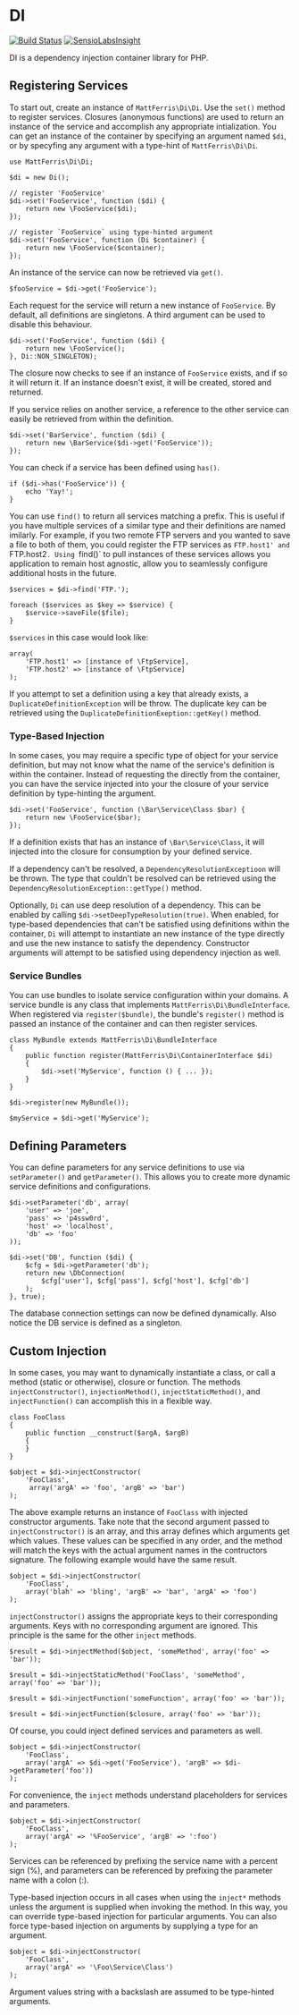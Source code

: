 DI
==

[![Build Status](https://travis-ci.org/mattferris/di.svg?branch=master)](https://travis-ci.org/mattferris/di)
[![SensioLabsInsight](https://insight.sensiolabs.com/projects/a88c116a-3019-4573-8fa1-0b844dda22dd/mini.png)](https://insight.sensiolabs.com/projects/a88c116a-3019-4573-8fa1-0b844dda22dd)

DI is a dependency injection container library for PHP.

Registering Services
--------------------

To start out, create an instance of `MattFerris\Di\Di`. Use the `set()` method
to register services. Closures (anonymous functions) are used to return an
instance of the service and accomplish any appropriate intialization. You can
get an instance of the container by specifying an argument named `$di`, or by
specyfing any argument with a type-hint of `MattFerris\Di\Di`.

    use MattFerris\Di\Di;

    $di = new Di();

    // register 'FooService'
    $di->set('FooService', function ($di) {
        return new \FooService($di);
    });

    // register `FooService` using type-hinted argument
    $di->set('FooService', function (Di $container) {
        return new \FooService($container);
    });

An instance of the service can now be retrieved via `get()`.

    $fooService = $di->get('FooService');

Each request for the service will return a new instance of `FooService`. By
default, all definitions are singletons. A third argument can be used to disable
this behaviour.

    $di->set('FooService', function ($di) {
        return new \FooService();
    }, Di::NON_SINGLETON);

The closure now checks to see if an instance of `FooService` exists, and if so
it will return it. If an instance doesn't exist, it will be created, stored and
returned.

If you service relies on another service, a reference to the other service can
easily be retrieved from within the definition.

    $di->set('BarService', function ($di) {
        return new \BarService($di->get('FooService'));
    });

You can check if a service has been defined using `has()`.

    if ($di->has('FooService')) {
        echo 'Yay!';
    }

You can use `find()` to return all services matching a prefix. This is useful if
you have multiple services of a similar type and their definitions are named 
imilarly. For example, if you two remote FTP servers and you wanted to save a
file to both of them, you could register the FTP services as `FTP.host1' and
`FTP.host2`. Using `find()` to pull instances of these services allows you
application to remain host agnostic, allow you to seamlessly configure
additional hosts in the future.

    $services = $di->find('FTP.');

    foreach ($services as $key => $service) {
        $service->saveFile($file);
    }

`$services` in this case would look like:

    array(
        'FTP.host1' => [instance of \FtpService],
        'FTP.host2' => [instance of \FtpService]
    );

If you attempt to set a definition using a key that already exists, a
`DuplicateDefinitionException` will be throw. The duplicate key can be retrieved
using the `DuplicateDefinitionExeption::getKey()` method.

### Type-Based Injection

In some cases, you may require a specific type of object for your service
definition, but may not know what the name of the service's definition is within
the container. Instead of requesting the directly from the container, you can
have the service injected into your the closure of your service definition by
type-hinting the argument.

    $di->set('FooService', function (\Bar\Service\Class $bar) {
        return new \FooService($bar);
    });

If a definition exists that has an instance of `\Bar\Service\Class`, it will
injected into the closure for consumption by your defined service.

If a dependency can't be resolved, a `DependencyResolutionExceptioon` will be
thrown. The type that couldn't be resolved can be retrieved using the
`DependencyResolutionException::getType()` method.

Optionally, `Di` can use deep resolution of a dependency. This can be enabled
by calling `$di->setDeepTypeResolution(true)`. When enabled, for type-based
dependencies that can't be satisfied using definitions within the container,
`Di` will attempt to instantiate an new instance of the type directly and use
the new instance to satisfy the dependency. Constructor arguments will attempt
to be satisfied using dependency injection as well.

### Service Bundles

You can use bundles to isolate service configuration within your domains. A
service bundle is any class that implements `MattFerris\Di\BundleInterface`.
When registered via `register($bundle)`, the bundle's `register()` method is
passed an instance of the container and can then register services.

    class MyBundle extends MattFerris\Di\BundleInterface
    {
        public function register(MattFerris\Di\ContainerInterface $di)
        {
            $di->set('MyService', function () { ... });
        }
    }

    $di->register(new MyBundle());

    $myService = $di->get('MyService');

Defining Parameters
-------------------

You can define parameters for any service definitions to use via
`setParameter()` and `getParameter()`. This allows you to create more dynamic
service definitions and configurations.

    $di->setParameter('db', array(
        'user' => 'joe',
        'pass' => 'p4ssw0rd',
        'host' => 'localhost',
        'db' => 'foo'
    ));

    $di->set('DB', function ($di) {
        $cfg = $di->getParameter('db');
        return new \DbConnection(
            $cfg['user'], $cfg['pass'], $cfg['host'], $cfg['db']
        );
    }, true);

The database connection settings can now be defined dynamically. Also notice the
DB service is defined as a singleton.

Custom Injection
----------------

In some cases, you may want to dynamically instantiate a class, or call a method 
(static or otherwise), closure or function. The methods `injectConstructor()`,
`injectionMethod()`, `injectStaticMethod()`, and `injectFunction()` can
accomplish this in a flexible way.

    class FooClass
    {
        public function __construct($argA, $argB)
        {
        }
    }

    $object = $di->injectConstructor(
        'FooClass',
         array('argA' => 'foo', 'argB' => 'bar')
    );

The above example returns an instance of `FooClass` with injected constructor
arguments. Take note that the second argument passed to `injectConstructor()`
is an array, and this array defines which arguments get which values. These
values can be specified in any order, and the method will match the keys with
the actual argument names in the contructors signature. The following example
would have the same result.

    $object = $di->injectConstructor(
        'FooClass',
        array('blah' => 'bling', 'argB' => 'bar', 'argA' => 'foo')
    );

`injectConstructor()` assigns the appropriate keys to their corresponding
arguments. Keys with no corresponding argument are ignored. This principle is
the same for the other `inject` methods.

    $result = $di->injectMethod($object, 'someMethod', array('foo' => 'bar'));

    $result = $di->injectStaticMethod('FooClass', 'someMethod', array('foo' => 'bar'));

    $result = $di->injectFunction('someFunction', array('foo' => 'bar'));

    $result = $di->injectFunction($closure, array('foo' => 'bar'));

Of course, you could inject defined services and parameters as well.

    $object = $di->injectConstructor(
        'FooClass',
        array('argA' => $di->get('FooService'), 'argB' => $di->getParameter('foo'))
    );

For convenience, the `inject` methods understand placeholders for services and
parameters.

    $object = $di->injectConstructor(
        'FooClass',
        array('argA' => '%FooService', 'argB' => ':foo')
    );

Services can be referenced by prefixing the service name with a percent sign
(%), and parameters can be referenced by prefixing the parameter name with a
colon (:).

Type-based injection occurs in all cases when using the `inject*` methods unless
the argument is supplied when invoking the method. In this way, you can override
type-based injection for particular arguments. You can also force type-based
injection on arguments by supplying a type for an argument.

    $object = $di->injectConstructor(
        'FooClass',
        array('argA' => '\Foo\Service\Class')
    );

Argument values string with a backslash are assumed to be type-hinted arguments.
